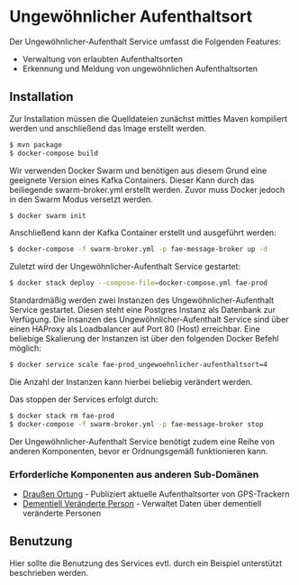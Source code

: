# Ungewöhnlicher Aufenthaltsort

Der Ungewöhnlicher-Aufenthalt Service umfasst die Folgenden Features:
  - Verwaltung von erlaubten Aufenthaltsorten
  - Erkennung und Meldung von ungewöhnlichen Aufenthaltsorten

## Installation
Zur Installation müssen die Quelldateien zunächst mittles Maven kompiliert werden und anschließend das Image erstellt werden.
```sh
$ mvn package
$ docker-compose build
```

Wir verwenden Docker Swarm und benötigen aus diesem Grund eine geeignete Version eines Kafka Containers.
Dieser Kann durch das beiliegende swarm-broker.yml erstellt werden. Zuvor muss Docker jedoch in den Swarm Modus versetzt werden.
```sh
$ docker swarm init
```

Anschließend kann der Kafka Container erstellt und ausgeführt werden:
```sh
$ docker-compose -f swarm-broker.yml -p fae-message-broker up -d
```

Zuletzt wird der Ungewöhnlicher-Aufenthalt Service gestartet:
```sh
$ docker stack deploy --compose-file=docker-compose.yml fae-prod
```
Standardmäßig werden zwei Instanzen des Ungewöhnlicher-Aufenthalt Service gestartet. Diesen steht eine Postgres Instanz als Datenbank zur Verfügung. Die Insanzen des Ungewöhnlicher-Aufenthalt Service sind über einen HAProxy als Loadbalancer auf Port 80 (Host) erreichbar. Eine beliebige Skalierung der Instanzen ist über den folgenden Docker Befehl möglich:
```sh
$ docker service scale fae-prod_ungewoehnlicher-aufenthaltsort=4
```
Die Anzahl der Instanzen kann hierbei beliebig verändert werden.

Das stoppen der Services erfolgt durch:
```sh
$ docker stack rm fae-prod
$ docker-compose -f swarm-broker.yml -p fae-message-broker stop
```

Der Ungewöhnlicher-Aufenthalt Service benötigt zudem eine Reihe von anderen Komponenten, bevor er Ordnungsgemäß funktionieren kann.

### Erforderliche Komponenten aus anderen Sub-Domänen
* [Draußen Ortung][FAE-ortung] - Publiziert aktuelle Aufenthaltsorter von GPS-Trackern
* [Dementiell Veränderte Person][FAE-dvp] - Verwaltet Daten über dementiell veränderte Personen


## Benutzung
Hier sollte die Benutzung des Services evtl. durch ein Beispiel unterstützt beschrieben werden.


[//]: # (These are reference links used in the body of this note and get stripped out when the markdown processor does its job. There is no need to format nicely because it shouldn't be seen. Thanks SO - http://stackoverflow.com/questions/4823468/store-comments-in-markdown-syntax)

[FAE-kafka]: <https://github.com/Archi-Lab/fae-message-broker>
[FAE-ortung]: <https://github.com/Archi-Lab/fae-draussen-ortung>
[FAE-dvp]: <https://github.com/Archi-Lab/fae-team-2-dementiell-veraenderte-person>